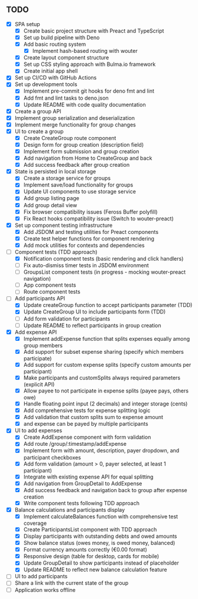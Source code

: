 ## TODO

- [x] SPA setup
  - [x] Create basic project structure with Preact and TypeScript
  - [x] Set up build pipeline with Deno
  - [x] Add basic routing system
    - [x] Implement hash-based routing with wouter
  - [x] Create layout component structure
  - [x] Set up CSS styling approach with Bulma.io framework
  - [x] Create initial app shell
- [x] Set up CI/CD with GitHub Actions
- [x] Set up development tools
  - [x] Implement pre-commit git hooks for deno fmt and lint
  - [x] Add fmt and lint tasks to deno.json
  - [x] Update README with code quality documentation
- [x] Create a group API
- [x] Implement group serialization and deserialization
- [x] Implement merge functionality for group changes
- [x] UI to create a group
  - [x] Create CreateGroup route component
  - [x] Design form for group creation (description field)
  - [x] Implement form submission and group creation
  - [x] Add navigation from Home to CreateGroup and back
  - [x] Add success feedback after group creation
- [x] State is persisted in local storage
  - [x] Create a storage service for groups
  - [x] Implement save/load functionality for groups
  - [x] Update UI components to use storage service
  - [x] Add group listing page
  - [x] Add group detail view
  - [x] Fix browser compatibility issues (Feross Buffer polyfill)
  - [x] Fix React hooks compatibility issue (Switch to wouter-preact)
- [x] Set up component testing infrastructure
  - [x] Add JSDOM and testing utilities for Preact components
  - [x] Create test helper functions for component rendering
  - [x] Add mock utilities for contexts and dependencies
- [ ] Component tests (TDD approach)
  - [x] Notification component tests (basic rendering and click handlers)
  - [ ] Fix auto-dismiss timer tests in JSDOM environment
  - [ ] GroupsList component tests (in progress - mocking wouter-preact
        navigation)
  - [ ] App component tests
  - [ ] Route component tests
- [ ] Add participants API
  - [x] Update createGroup function to accept participants parameter (TDD)
  - [x] Update CreateGroup UI to include participants form (TDD)
  - [ ] Add form validation for participants
  - [ ] Update README to reflect participants in group creation
- [x] Add expense API
  - [x] Implement addExpense function that splits expenses equally among group
        members
  - [x] Add support for subset expense sharing (specify which members
        participate)
  - [x] Add support for custom expense splits (specify custom amounts per
        participant)
  - [x] Make participants and customSplits always required parameters (explicit
        API)
  - [x] Allow payee to not participate in expense splits (payee pays, others
        owe)
  - [x] Handle floating point input (2 decimals) and integer storage (cents)
  - [x] Add comprehensive tests for expense splitting logic
  - [x] Add validation that custom splits sum to expense amount
  - [x] and expense can be payed by multiple participants
- [x] UI to add expenses
  - [x] Create AddExpense component with form validation
  - [x] Add route /group/:timestamp/addExpense
  - [x] Implement form with amount, description, payer dropdown, and participant
        checkboxes
  - [x] Add form validation (amount > 0, payer selected, at least 1 participant)
  - [x] Integrate with existing expense API for equal splitting
  - [x] Add navigation from GroupDetail to AddExpense
  - [x] Add success feedback and navigation back to group after expense creation
  - [x] Write component tests following TDD approach
- [x] Balance calculations and participants display
  - [x] Implement calculateBalances function with comprehensive test coverage
  - [x] Create ParticipantsList component with TDD approach
  - [x] Display participants with outstanding debts and owed amounts
  - [x] Show balance status (owes money, is owed money, balanced)
  - [x] Format currency amounts correctly (€0.00 format)
  - [x] Responsive design (table for desktop, cards for mobile)
  - [x] Update GroupDetail to show participants instead of placeholder
  - [x] Update README to reflect new balance calculation feature
- [ ] UI to add participants
- [ ] Share a link with the current state of the group
- [ ] Application works offline
